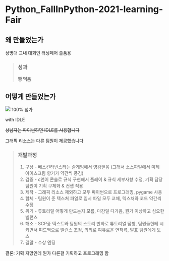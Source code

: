 # Python_FallInPython-2021-learning-Fair

 ## 왜 만들었는가
상명대 교내 대회인 러닝페어 출품용
> ### 성과
> **짱 먹음**

## 어떻게 만들었는가
<img src="https://img.shields.io/badge/Python-3776AB?style=for-the-badge&logo=Python&logoColor=white">
100% 첨가<p>
with IDLE<p>

~~상남자는 파이썬하면 IDLE를 사용합니다~~

 그래픽 리소스는 다른 팀원이 제공했습니다
 
 > ### 개발과정
 > 1. 구상 - 베스킨라빈스라는 술게임에서 영감얻음 (그래서 소스파일에서 미제 아이스크림 향기가 약간씩 풍김)
 > 2. 검증 - c언어 콘솔로 규칙 구현해서 플레이 & 규칙 세부사항 수정, 기획 담당 팀원이 기획 구체화 & 컨셉 적용
 > 3. 제작 - 그래픽 리소스 제외하고 모두 파이썬으로 프로그래밍, pygame 사용
 > 4. 합체 - 팀원이 준 텍스처 파일로 임시 파일 모두 교체, 텍스처와 코드 약간씩 수정
 > 5. 위기 - 튜토리얼 어떻게 만드는지 모름, 마감일 다가옴, 뭔가 이상하고 심오한 벨런스
 > 6. 해소 - SCP풍 텍스트와 팀원의 스토리 만화로 튜토리얼 땜빵, 팀원들한테 시키면서 피드백으로 벨런스 조정, 의외로 여유로운 연착륙, 발표 팀원에게 토스
 > 7. 결말 - 수상 엔딩

 
결론: 기획 지망인데 뭔가 다른걸 기획하고 프로그래밍 함
